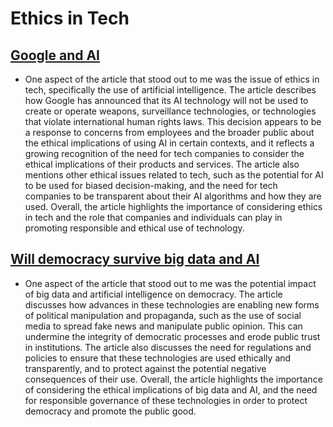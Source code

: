 # Ethics in Tech

## [Google and AI](https://gizmodo.com/in-reversal-google-says-its-ai-will-not-be-used-for-we-1826649327)

- One aspect of the article that stood out to me was the issue of ethics in tech, specifically the use of artificial intelligence. The article describes how Google has announced that its AI technology will not be used to create or operate weapons, surveillance technologies, or technologies that violate international human rights laws. This decision appears to be a response to concerns from employees and the broader public about the ethical implications of using AI in certain contexts, and it reflects a growing recognition of the need for tech companies to consider the ethical implications of their products and services. The article also mentions other ethical issues related to tech, such as the potential for AI to be used for biased decision-making, and the need for tech companies to be transparent about their AI algorithms and how they are used. Overall, the article highlights the importance of considering ethics in tech and the role that companies and individuals can play in promoting responsible and ethical use of technology.

## [Will democracy survive big data and AI](https://www.scientificamerican.com/article/will-democracy-survive-big-data-and-artificial-intelligence/)

- One aspect of the article that stood out to me was the potential impact of big data and artificial intelligence on democracy. The article discusses how advances in these technologies are enabling new forms of political manipulation and propaganda, such as the use of social media to spread fake news and manipulate public opinion. This can undermine the integrity of democratic processes and erode public trust in institutions. The article also discusses the need for regulations and policies to ensure that these technologies are used ethically and transparently, and to protect against the potential negative consequences of their use. Overall, the article highlights the importance of considering the ethical implications of big data and AI, and the need for responsible governance of these technologies in order to protect democracy and promote the public good.
